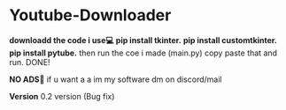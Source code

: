 # Youtube-Downloader


**downloadd the code i use💻**
**pip install tkinter.**
**pip install customtkinter.**
**pip install pytube.**
then run the coe i made (main.py) copy paste that and run.
DONE!

**NO ADS🔴**
if u want a a im my software dm on discord/mail


**Version**
0.2 version (Bug fix)



